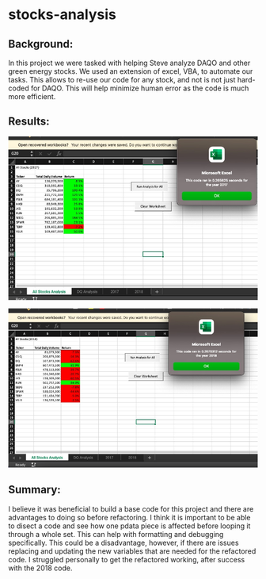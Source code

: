 # stocks-analysis

## Background:

In this project we were tasked with helping Steve analyze DAQO and other green energy stocks.  We used an extension of excel, VBA, to automate our tasks. This allows to re-use our code for any stock, and not is not just hard-coded for DAQO. This will help minimize human error as the code is much more efficient.

## Results:

![2017](https://github.com/MunTHREE/stocks-analysis/blob/main/VBA_Challenge_2017.jpg?raw=true "2017")

![2018](https://github.com/MunTHREE/stocks-analysis/blob/main/VBA_Challenge_2018.jpg?raw=true "2018")

## Summary:

I believe it was beneficial to build a base code for this project and there are advantages to doing so before refactoring.  I think it is important to be able to disect a code and see how one pdata piece is affected before looping it through a whole set.  This can help with formatting and debugging specifically.  This could be a disadvantage, however, if there are issues replacing and updating the new variables that are needed for the refactored code.  I struggled personally to get the refactored working, after success with the 2018 code.
